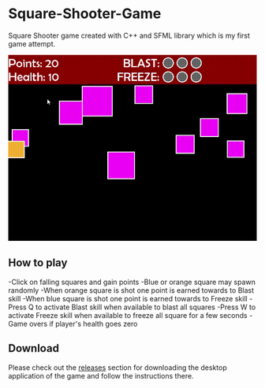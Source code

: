 # Square-Shooter-Game
Square Shooter game created with C++ and SFML library which is my first game attempt.

![gameplay](https://raw.githubusercontent.com/Benediximuss/Square-Shooter-Game/main/media/gameplay.gif)

## How to play
-Click on falling squares and gain points
-Blue or orange square may spawn randomly
-When orange square is shot one point is earned towards to Blast skill
-When blue square is shot one point is earned towards to Freeze skill
-Press Q to activate Blast skill when available to blast all squares
-Press W to activate Freeze skill when available to freeze all square for a few seconds
-Game overs if player's health goes zero

## Download
Please check out the [releases](https://github.com/Benediximuss/Square-Shooter-Game/releases/tag/v1.0) section for downloading the desktop application of the game and follow the instructions there.
